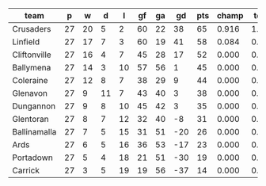 |     team     | p  | w  | d  | l  | gf | ga | gd  | pts | champ | top2  | top3  | top4  |  5-7  | bot4  | bot3  | bot2  |
|--------------|----|----|----|----|----|----|-----|-----|-------|-------|-------|-------|-------|-------|-------|-------|
| Crusaders    | 27 | 20 |  5 |  2 | 60 | 22 |  38 |  65 | 0.916 | 1.000 | 1.000 | 1.000 | 0.000 | 0.000 | 0.000 | 0.000|
| Linfield     | 27 | 17 |  7 |  3 | 60 | 19 |  41 |  58 | 0.084 | 0.982 | 1.000 | 1.000 | 0.000 | 0.000 | 0.000 | 0.000|
| Cliftonville | 27 | 16 |  4 |  7 | 45 | 28 |  17 |  52 | 0.000 | 0.018 | 0.936 | 0.992 | 0.008 | 0.000 | 0.000 | 0.000|
| Ballymena    | 27 | 14 |  3 | 10 | 57 | 56 |   1 |  45 | 0.000 | 0.000 | 0.036 | 0.538 | 0.462 | 0.000 | 0.000 | 0.000|
| Coleraine    | 27 | 12 |  8 |  7 | 38 | 29 |   9 |  44 | 0.000 | 0.000 | 0.028 | 0.416 | 0.584 | 0.000 | 0.000 | 0.000|
| Glenavon     | 27 |  9 | 11 |  7 | 43 | 40 |   3 |  38 | 0.000 | 0.000 | 0.000 | 0.050 | 0.934 | 0.000 | 0.000 | 0.000|
| Dungannon    | 27 |  9 |  8 | 10 | 45 | 42 |   3 |  35 | 0.000 | 0.000 | 0.000 | 0.003 | 0.902 | 0.002 | 0.000 | 0.000|
| Glentoran    | 27 |  8 |  7 | 12 | 32 | 40 |  -8 |  31 | 0.000 | 0.000 | 0.000 | 0.000 | 0.107 | 0.086 | 0.006 | 0.000|
| Ballinamalla | 27 |  7 |  5 | 15 | 31 | 51 | -20 |  26 | 0.000 | 0.000 | 0.000 | 0.000 | 0.002 | 0.952 | 0.469 | 0.032|
| Ards         | 27 |  6 |  5 | 16 | 36 | 53 | -17 |  23 | 0.000 | 0.000 | 0.000 | 0.000 | 0.002 | 0.960 | 0.538 | 0.078|
| Portadown    | 27 |  5 |  4 | 18 | 21 | 51 | -30 |  19 | 0.000 | 0.000 | 0.000 | 0.000 | 0.000 | 1.000 | 0.987 | 0.894|
| Carrick      | 27 |  3 |  5 | 19 | 19 | 56 | -37 |  14 | 0.000 | 0.000 | 0.000 | 0.000 | 0.000 | 1.000 | 1.000 | 0.996|
